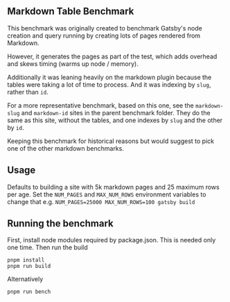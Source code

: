 ## Markdown Table Benchmark

This benchmark was originally created to benchmark Gatsby's node creation and query running by creating lots of pages rendered from Markdown.

However, it generates the pages as part of the test, which adds overhead and skews timing (warms up node / memory).

Additionally it was leaning heavily on the markdown plugin because the tables were taking a lot of time to process. And it was indexing by `slug`, rather than `id`.

For a more representative benchmark, based on this one, see the `markdown-slug` and `markdown-id` sites in the parent benchmark folder. They do the same as this site, without the tables, and one indexes by `slug` and the other by `id`.

Keeping this benchmark for historical reasons but would suggest to pick one of the other markdown benchmarks.

## Usage

Defaults to building a site with 5k markdown pages and 25 maximum rows per age. Set the `NUM_PAGES` and `MAX_NUM_ROWS` environment variables to change that e.g. `NUM_PAGES=25000 MAX_NUM_ROWS=100 gatsby build`

## Running the benchmark

First, install node modules required by package.json. This is needed only one time. Then run the build

```shell
pnpm install
pnpm run build
```

Alternatively

```shell
pnpm run bench
```
